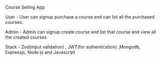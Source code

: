 Course Selling App 

User - User can signup purchase a course and can list all the purchased courses. 

Admin - Admin can signup create course and list that course and view all the created courses 

Stack - Zod(input validation) , JWT(for authentication) ,Mongodb, Expressjs, Node js and Javascript 

